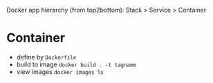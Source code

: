 Docker app hierarchy (from top2bottom): Stack > Service > Container

# Container

* define by ```Dockerfile```
* build to image ```docker build . -t tagname```
* view images ```docker images ls```
